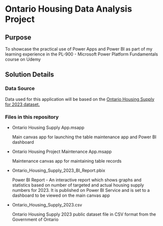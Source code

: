 <H1>Ontario Housing Data Analysis Project</H1>
<H2>Purpose</H2>
<p>To showcase the practical use of Power Apps and Power BI as part of my learning experience in the PL-900 - Microsoft Power Platform Fundamentals course on Udemy</p>
<H2>Solution Details</H2>

<H3>Data Source</H3>
  <p>
    Data used for this application will be based on the 
    <a href="https://data.ontario.ca/dataset/ontario-s-housing-supply-progress/resource/c922b5b4-9850-40c8-b905-afc3aaa347c0">Ontario Housing Supply for 2023 dataset.</a>
  </p>

<H3>Files in this repository</H3>
  <ul>
    <li>
      Ontario Housing Supply App.msapp
      <p>Main canvas app for launching the table maintenance app and Power BI dashboard</p>
    </li>
    <li>
      Ontario Housing Project Maintenance App.msapp
      <p>Maintenance canvas app for maintaining table records</p>
    </li>
    <li>
      Ontario_Housing_Supply_2023_BI_Report.pbix
      <p>
        Power BI Report - An interactive report which shows graphs and statistics based on number of targeted and actual housing supply numbers for 2023. It is published on Power BI Service and is
        set to a dashboard to be viewed on the main canvas app
      </p>
    </li>
    <li>
      Ontario_Housing_Supply_2023.csv
      <p>
        Ontario Housing Supply 2023 public dataset file in CSV format from the Government of Ontario
      </p>
    </li>
  </ul>

